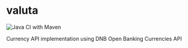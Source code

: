 # valuta

![Java CI with Maven](https://github.com/ianrobrien/valuta/actions/workflows/maven.yml/badge.svg)

Currency API implementation using DNB Open Banking Currencies API
